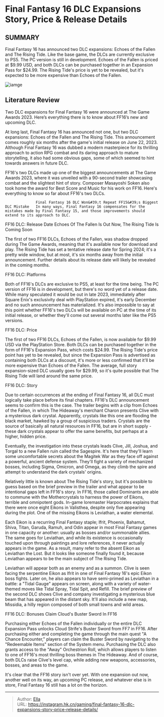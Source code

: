 # Final Fantasy 16 DLC Expansions Story, Price &amp; Release Details


## SUMMARY 



  Final Fantasy 16 has announced two DLC expansions: Echoes of the Fallen and The Rising Tide.   Like the base game, the DLCs are currently exclusive to PS5. The PC version is still in development.   Echoes of the Fallen is priced at $9.99 USD, and both DLCs can be purchased together in an Expansion Pass for $24.99. The Rising Tide&#39;s price is yet to be revealed, but it&#39;s expected to be more expensive than Echoes of the Fallen.  

![iamge](https://static1.srcdn.com/wordpress/wp-content/uploads/2023/12/_1-final-fantasy-16-dlc-expansions-story-price-release-details.jpg)

## Literature Review

Two DLC expansions for Final Fantasy 16 were announced at The Game Awards 2023. Here’s everything there is to know about FF16’s new and upcoming DLC.




At long last, Final Fantasy 16 has announced not one, but two DLC expansions: Echoes of the Fallen and The Rising Tide. This announcement comes roughly six months after the game&#39;s initial release on June 22, 2023. Although Final Fantasy 16 was dubbed a modern masterpiece for its thrilling approach to action RPG combat and its daring approach to mature storytelling, it also had some obvious gaps, some of which seemed to hint towards answers in future DLC.




FF16&#39;s two DLCs made up one of the biggest announcements at The Game Awards 2023, where it was unveiled with a 90-second trailer showcasing combat and the slightest hint of story. Composer Masayoshi Soken also took home the award for Best Score and Music for his work on FF16. Here&#39;s everything to know so far about FF16&#39;s two DLCs.

                  Final Fantasy 16 DLC Won&#39;t Repeat FF15&#39;s Biggest DLC Mistake   In many ways, Final Fantasy 16 compensates for the mistakes made by Final Fantasy 15, and those improvements should extend to its approach to DLC.   


 FF16 DLC: Release Date 
Echoes Of The Fallen Is Out Now, The Rising Tide Is Coming Soon
          

The first of two FF16 DLCs, Echoes of the Fallen, was shadow dropped during The Game Awards, meaning that it&#39;s available now for download and play. The Rising Tide has set a tentative release date for Spring 2024; it&#39;s a pretty wide window, but at most, it&#39;s six months away from the initial announcement. Further details about its release date will likely be revealed in the coming months.





 



 FF16 DLC: Platforms 
          

Both of FF16&#39;s DLCs are exclusive to PS5, at least for the time being. The PC version of FF16 is in development, but there&#39;s no word yet of a release date. While many speculated it would be out in late 2023, immediately after Square Enix&#39;s exclusivity deal with PlayStation expired, it&#39;s early December and no such announcement has materialized. It&#39;s also impossible to say at this point whether FF16&#39;s two DLCs will be available on PC at the time of its initial release, or whether they&#39;ll come out several months later like the PS5 versions.






 FF16 DLC: Price 
          

The first of two FF16 DLCs, Echoes of the Fallen, is now available for $9.99 USD via the PlayStation Store. Both DLCs can be purchased together in the form of FF16&#39;s Expansion Pass, which costs $24.99. The Rising Tide&#39;s price point has yet to be revealed, but since the Expansion Pass is advertised as containing both DLCs at a discount, it&#39;s more or less confirmed that it&#39;ll be more expensive than Echoes of the Fallen. The average, full story expansion-sized DLC usually goes for $29.99, so it&#39;s quite possible that The Rising Tide will land around the same price.



 FF16 DLC: Story 
         




Due to certain occurrences at the ending of Final Fantasy 16, all DLC must logically take place before its final chapters. FF16&#39;s DLC announcement seems to confirm this is the case. The trailer begins with a clip from Echoes of the Fallen, in which The Hideaway&#39;s merchant Charon presents Clive with a mysterious dark crystal. Apparently, crystals like this one are flooding the black market, hawked by a group of suspicious traders. Crystals are the source of basically all natural resources in FF16, but are in short supply - these dark crystals appear to offer the same benefits, but perhaps at a higher, hidden price.

Eventually, the investigation into these crystals leads Clive, Jill, Joshua, and Torgal to a new Fallen ruin called the Sagespire. It&#39;s here that they&#39;ll learn some uncomfortable secrets about the Magitek War as they face off against a powerful, ancient defense system. They&#39;ll fight a variety of mechanized bosses, including Sigma, Omicron, and Omega, as they climb the spire and attempt to understand the dark crystals&#39; origins.




Relatively little is known about The Rising Tide&#39;s story, but it&#39;s possible to guess based on the brief preview in the trailer and what appear to be intentional gaps left in FF16&#39;s story. In FF16, those called Dominants are able to commune with the Mothercrystals to harness the power of Eikons, terrible and omnipotent gods. In-game loremaster Harpocrates explains that there were once eight Eikons in Valisthea, despite only five appearing during the plot. One of the missing Eikons is Leviathan, a water elemental.

Each Eikon is a recurring Final Fantasy staple; Ifrit, Phoenix, Bahamut, Shiva, Titan, Garuda, Ramuh, and Odin appear in most Final Fantasy games in one capacity or another: usually as bosses and/or summonable allies. The same goes for Leviathan, and while its existence is occasionally touched upon through paintings and lore references, it never actually appears in the game. As a result, many refer to the absent Eikon as Leviathan the Lost. But it looks like someone finally found it, because Leviathan appears to be the main subject of The Rising Tide.




Leviathan will appear both as an enemy and as a summon. Clive is seen facing the serpentine Eikon as Ifrit in one of Final Fantasy 16&#39;s epic Eikon boss fights. Later on, he also appears to have semi-primed as Leviathan in a battle: a &#34;Tidal Gauge&#34; appears on screen, along with a variety of water-themed moves like Tidal Spray, Tidal Spit, and Refill. The brief preview of the second DLC shows Clive and company investigating a mysterious blue beam that has appeared in the distant sky. It&#39;ll also include a new map, Missidia, a hilly region composed of both small towns and wild areas.



 FF16 DLC: Bonuses 
Claim Cloud&#39;s Buster Sword In FF16
          

Purchasing either Echoes of the Fallen individually or the entire DLC Expansion Pass unlocks Cloud Strife&#39;s Buster Sword from FF7 in FF16. After purchasing either and completing the game through the main quest &#34;A Chance Encounter,&#34; players can claim the Buster Sword by navigating to the &#34;Redeemable Items&#34; section of the System menu. Purchasing the DLC also grants access to the &#34;Away&#34; Orchestrion Roll, which allows players to listen to one of FF16&#39;s most thrilling boss themes in The Hideaway. And of course, both DLCs raise Clive&#39;s level cap, while adding new weapons, accessories, bosses, and areas to the game.




It&#39;s clear that the FF16 story isn&#39;t over yet. With one expansion out now, another well on its way, an upcoming PC release, and whatever else is in store, Final Fantasy 16 still has a lot on the horizon.



---

> Author: [Ella](https://instagram.hk.cn/)  
> URL: https://instagram.hk.cn/gaming/final-fantasy-16-dlc-expansions-story-price-release-details/  

